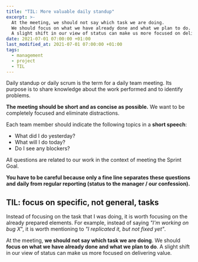 ```yaml
---
title: "TIL: More valuable daily standup"
excerpt: >-
  At the meeting, we should not say which task we are doing.
  We should focus on what we have already done and what we plan to do.
  A slight shift in our view of status can make us more focused on delivering value.
date: 2021-07-01 07:00:00 +01:00
last_modified_at: 2021-07-01 07:00:00 +01:00
tags:
  - management
  - project
  - TIL
---
```


  Daily standup or daily scrum is the term for a daily team meeting.
  Its purpose is to share knowledge about the work performed and to identify problems.

  **The meeting should be short and as concise as possible.**
  We want to be completely focused and eliminate distractions.

  Each team member should indicate the following topics in a **short speech**:
  - What did I do yesterday?
  - What will I do today?
  - Do I see any blockers?

  All questions are related to our work in the context of meeting the Sprint Goal.

  **You have to be careful because only a fine line separates these questions and daily from regular reporting (status to the manager / our confession).**

## TIL: focus on specific, not general, tasks

  Instead of focusing on the task that I was doing, it is worth focusing on the already prepared elements.
  For example, instead of saying _"I'm working on bug X_", it is worth mentioning to _"I replicated it, but not fixed yet"_.

  At the meeting, **we should not say which task we are doing**.
  We should **focus on what we have already done and what we plan to do**.
  A slight shift in our view of status can make us more focused on delivering value.
